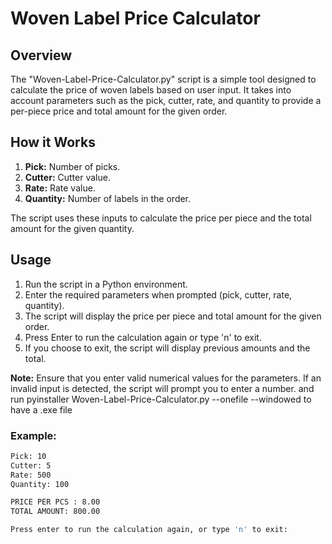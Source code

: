 # Woven Label Price Calculator

## Overview

The "Woven-Label-Price-Calculator.py" script is a simple tool designed to calculate the price of woven labels based on user input. It takes into account parameters such as the pick, cutter, rate, and quantity to provide a per-piece price and total amount for the given order.

## How it Works

1. **Pick:** Number of picks.
2. **Cutter:** Cutter value.
3. **Rate:** Rate value.
4. **Quantity:** Number of labels in the order.

The script uses these inputs to calculate the price per piece and the total amount for the given quantity.

## Usage

1. Run the script in a Python environment.
2. Enter the required parameters when prompted (pick, cutter, rate, quantity).
3. The script will display the price per piece and total amount for the given order.
4. Press Enter to run the calculation again or type 'n' to exit.
5. If you choose to exit, the script will display previous amounts and the total.

**Note:** Ensure that you enter valid numerical values for the parameters. If an invalid input is detected, the script will prompt you to enter a number.
and run pyinstaller Woven-Label-Price-Calculator.py --onefile --windowed to have a .exe file


### Example:

```bash
Pick: 10
Cutter: 5
Rate: 500
Quantity: 100

PRICE PER PCS : 8.00
TOTAL AMOUNT: 800.00

Press enter to run the calculation again, or type 'n' to exit:
